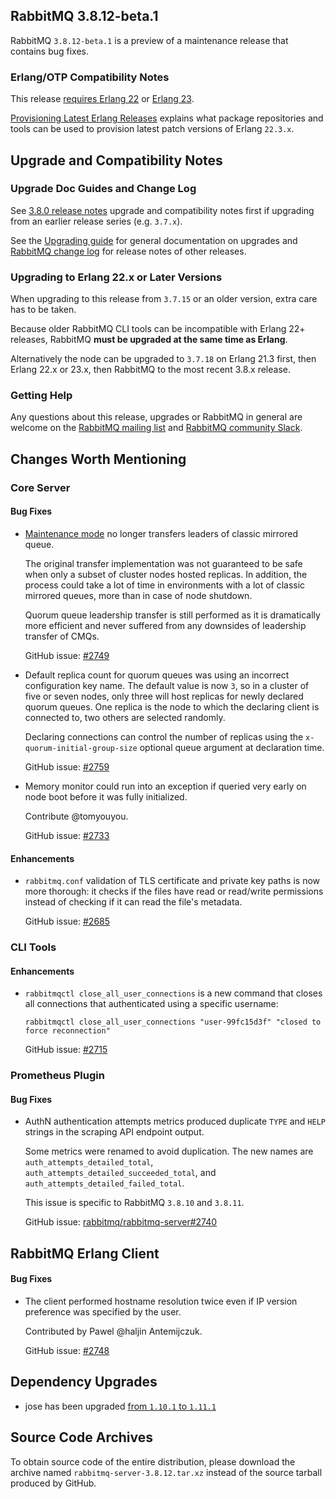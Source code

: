 ## RabbitMQ 3.8.12-beta.1

RabbitMQ `3.8.12-beta.1` is a preview of a maintenance release that contains bug fixes.

### Erlang/OTP Compatibility Notes

This release [requires Erlang 22](https://www.rabbitmq.com/which-erlang.html) or
[Erlang 23](http://blog.erlang.org/OTP-23-Highlights/).

[Provisioning Latest Erlang Releases](https://www.rabbitmq.com/which-erlang.html#erlang-repositories) explains
what package repositories and tools can be used to provision latest patch versions of Erlang `22.3.x`.


## Upgrade and Compatibility Notes

### Upgrade Doc Guides and Change Log

See [3.8.0 release notes](https://github.com/rabbitmq/rabbitmq-server/releases/tag/v3.8.0) upgrade and
compatibility notes first if upgrading from an earlier release series (e.g. `3.7.x`).

See the [Upgrading guide](https://www.rabbitmq.com/upgrade.html) for general documentation on upgrades and
[RabbitMQ change log](https://www.rabbitmq.com/changelog.html) for release notes of other releases.

### Upgrading to Erlang 22.x or Later Versions

When upgrading to this release from `3.7.15` or an older version, extra care has to be taken.

Because older RabbitMQ CLI tools can be incompatible with Erlang 22+ releases,
RabbitMQ **must be upgraded at the same time as Erlang**.

Alternatively the node can be upgraded to `3.7.18` on Erlang 21.3 first,
then Erlang 22.x or 23.x, then RabbitMQ to the most recent 3.8.x release.

### Getting Help

Any questions about this release, upgrades or RabbitMQ in general are welcome on the [RabbitMQ mailing list](https://groups.google.com/forum/#!forum/rabbitmq-users)
and [RabbitMQ community Slack](https://rabbitmq-slack.herokuapp.com/).


## Changes Worth Mentioning

### Core Server

#### Bug Fixes

 * [Maintenance mode](https://www.rabbitmq.com/upgrade.html#maintenance-mode) no longer transfers leaders of classic mirrored queue.

   The original transfer implementation was not guaranteed to be safe when only a
   subset of cluster nodes hosted replicas. In addition, the process could take
   a lot of time in environments with a lot of classic mirrored queues, more
   than in case of node shutdown.

   Quorum queue leadership transfer is still performed as it is dramatically more
   efficient and never suffered from any downsides of leadership transfer of CMQs.

   GitHub issue: [#2749](https://github.com/rabbitmq/rabbitmq-server/issues/2749)

 * Default replica count for quorum queues was using an incorrect configuration key name.
   The default value is now `3`, so in a cluster of five or seven nodes, only three
   will host replicas for newly declared quorum queues. One replica is the node to which
   the declaring client is connected to, two others are selected randomly.

   Declaring connections can control the number of replicas using the `x-quorum-initial-group-size`
   optional queue argument at declaration time.

   GitHub issue: [#2759](https://github.com/rabbitmq/rabbitmq-server/pull/2759)

 * Memory monitor could run into an exception if queried very early on node boot
   before it was fully initialized.

   Contribute @tomyouyou.

   GitHub issue: [#2733](https://github.com/rabbitmq/rabbitmq-server/pull/2733)

#### Enhancements

 * `rabbitmq.conf` validation of TLS certificate and private key paths is now more thorough:
   it checks if the files have read or read/write permissions instead of checking if it can read
   the file's metadata.

   GitHub issue: [#2685](https://github.com/rabbitmq/rabbitmq-server/issues/2685)

### CLI Tools

#### Enhancements

 * `rabbitmqctl close_all_user_connections` is a new command that closes all connections that
   authenticated using a specific username:

   ```
   rabbitmqctl close_all_user_connections "user-99fc15d3f" "closed to force reconnection"
   ```

   GitHub issue: [#2715](https://github.com/rabbitmq/rabbitmq-server/issues/2715)


### Prometheus Plugin

#### Bug Fixes

 * AuthN authentication attempts metrics produced duplicate `TYPE` and `HELP` strings in
   the scraping API endpoint output.

   Some metrics were renamed to avoid duplication. The new names are `auth_attempts_detailed_total`,
   `auth_attempts_detailed_succeeded_total`, and `auth_attempts_detailed_failed_total`.

   This issue is specific to RabbitMQ `3.8.10` and `3.8.11`.

   GitHub issue: [rabbitmq/rabbitmq-server#2740](https://github.com/rabbitmq/rabbitmq-server/issues/2740)


## RabbitMQ Erlang Client

#### Bug Fixes

 * The client performed hostname resolution twice even if IP version preference was specified by the user.

   Contributed by Pawel @haljin Antemijczuk.

   GitHub issue: [#2748](https://github.com/rabbitmq/rabbitmq-server/issues/2748)

## Dependency Upgrades

 * jose has been upgraded [from `1.10.1` to `1.11.1`](https://github.com/potatosalad/erlang-jose/blob/master/CHANGELOG.md)


## Source Code Archives

To obtain source code of the entire distribution, please download the archive named `rabbitmq-server-3.8.12.tar.xz`
instead of the source tarball produced by GitHub.
